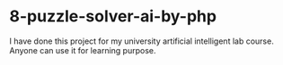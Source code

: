 # 8-puzzle-solver-ai-by-php
I have done this project for my university artificial intelligent lab course. Anyone can use it for learning purpose.
